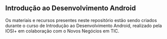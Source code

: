 <h2>Introdução ao Desenvolvimento Android</h2> 
Os materiais e recursos presentes neste repositório estão sendo criados durante o curso de Introdução ao Desenvolvimento Android, realizado pela IOSI+ em colaboração com o Novos Negócios em TIC.
